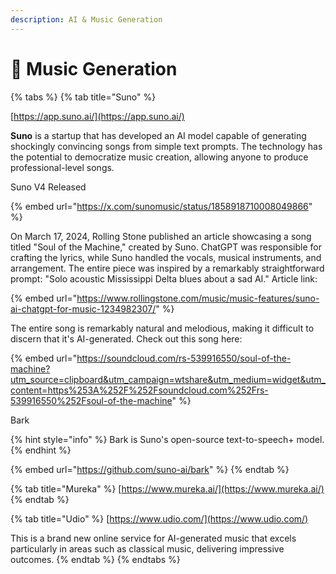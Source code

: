 ```yaml
---
description: AI & Music Generation
---
```


# 🎼 Music Generation

{% tabs %}
{% tab title="Suno" %}


[https://app.suno.ai/](https://app.suno.ai/)

**Suno** is a startup that has developed an AI model capable of generating shockingly convincing songs from simple text prompts. The technology has the potential to democratize music creation, allowing anyone to produce professional-level songs.&#x20;

Suno V4 Released

{% embed url="https://x.com/sunomusic/status/1858918710008049866" %}

On March 17, 2024, Rolling Stone published an article showcasing a song titled "Soul of the Machine," created by Suno. ChatGPT was responsible for crafting the lyrics, while Suno handled the vocals, musical instruments, and arrangement. The entire piece was inspired by a remarkably straightforward prompt: "Solo acoustic Mississippi Delta blues about a sad AI." Article link:&#x20;

{% embed url="https://www.rollingstone.com/music/music-features/suno-ai-chatgpt-for-music-1234982307/" %}

The entire song is remarkably natural and melodious, making it difficult to discern that it's AI-generated. Check out this song here:&#x20;

{% embed url="https://soundcloud.com/rs-539916550/soul-of-the-machine?utm_source=clipboard&utm_campaign=wtshare&utm_medium=widget&utm_content=https%253A%252F%252Fsoundcloud.com%252Frs-539916550%252Fsoul-of-the-machine" %}

Bark

{% hint style="info" %}
Bark is Suno's open-source text-to-speech+ model.
{% endhint %}

{% embed url="https://github.com/suno-ai/bark" %}
{% endtab %}

{% tab title="Mureka" %}
[https://www.mureka.ai/](https://www.mureka.ai/)
{% endtab %}

{% tab title="Udio" %}
[https://www.udio.com/](https://www.udio.com/)

This is a brand new online service for AI-generated music that excels particularly in areas such as classical music, delivering impressive outcomes.
{% endtab %}
{% endtabs %}













